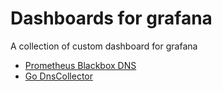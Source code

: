 # Dashboards for grafana

A collection of custom dashboard for grafana

- [Prometheus Blackbox DNS](./Prometheus%20Blackbox%20DNS)
- [Go DnsCollector](./Go-DnsCollector)